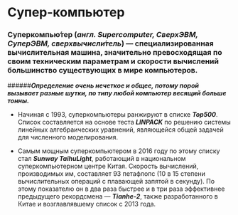 # Супер-компьютер
### Суперкомпью́тер (*__англ. Supercomputer, СверхЭВМ, СуперЭВМ, сверхвычисли́тель__*) — специализированная вычислительная машина, значительно превосходящая по своим техническим параметрам и скорости вычислений большинство существующих в мире компьютеров.

######*__Определение очень нечеткое и общее, потому порой вызывает разные шутки, по типу любой компьютер весящий больше тонны.__*

+ Начиная с 1993, суперкомпьютеры ранжируют в списке *__Top500__*. Список составляется на основе теста *__LINPACK__* по решению системы линейных алгебраических уравнений, являющейся общей задачей для численного моделирования.

+ Самым мощным суперкомпьютером в 2016 году по этому списку стал *__Sunway TaihuLight__*, работающий в национальном суперкомпьютерном центре Китая. Скорость вычислений, производимых им, составляет 93 петафлопс (10 в 15 степени вычислительных операций с плавающей запятой в секунду). По этому показателю он в два раза быстрее и в три раза эффективнее предыдущего рекордсмена — *__Tianhe-2__*, также разработанного в Китае и возглавлявшему список с 2013 года.

